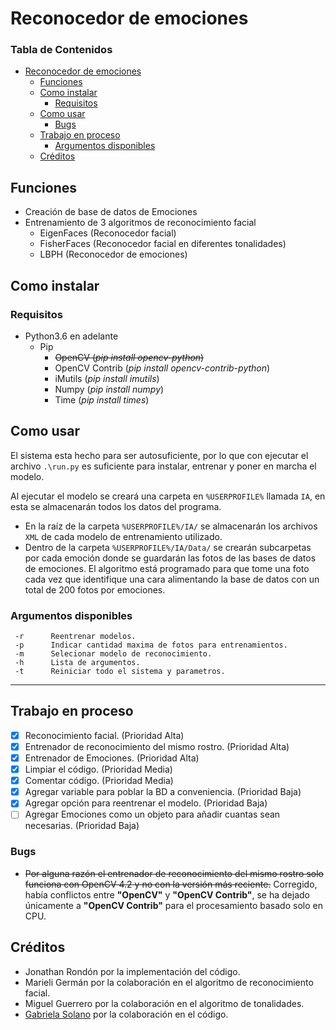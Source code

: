 # Reconocedor de emociones

### Tabla de Contenidos
+ [Reconocedor de emociones](#reconocedor-de-emociones)
	+ [Funciones](#funciones)
	+ [Como instalar](#como-instalar)
		+ [Requisitos](#requisitos)
	+ [Como usar](#como-usar)
		+ [Bugs](#bugs)
	+ [Trabajo en proceso](#trabajo-en-proceso)
		+ [Argumentos disponibles](#argumentos-disponibles)
	+ [Créditos](#créditos)

## Funciones
- Creación de base de datos de Emociones
- Entrenamiento de 3 algoritmos de reconocimiento facial
	- EigenFaces (Reconocedor facial)
	- FisherFaces (Reconocedor facial en diferentes tonalidades)
	- LBPH (Reconocedor de emociones)

## Como instalar
### Requisitos
* Python3.6 en adelante
	* Pip
		* ~~OpenCV (*pip install opencv-python*)~~
		* OpenCV Contrib (*pip install opencv-contrib-python*)
		* iMutils (*pip install imutils*)
		* Numpy (*pip install numpy*)
		* Time (*pip install times*)

## Como usar
El sistema esta hecho para ser autosuficiente, por lo que con ejecutar el archivo `.\run.py` es suficiente para instalar, entrenar y poner en marcha el modelo.

Al ejecutar el modelo se creará una carpeta en `%USERPROFILE%` llamada `IA`, en esta se almacenarán todos los datos del programa.
- En la raíz de la carpeta `%USERPROFILE%/IA/` se almacenarán los archivos `XML` de cada modelo de entrenamiento utilizado.
- Dentro de la carpeta `%USERPROFILE%/IA/Data/` se crearán subcarpetas por cada emoción donde se guardarán las fotos de las bases de datos de emociones. El algoritmo está programado para que tome una foto cada vez que identifique una cara alimentando la base de datos con un total de 200 fotos por emociones.

### Argumentos disponibles
     -r      Reentrenar modelos.
     -p      Indicar cantidad maxima de fotos para entrenamientos.
     -m      Selecionar modelo de reconocimiento.
     -h      Lista de argumentos.
     -t      Reiniciar todo el sistema y parametros.

------------
## Trabajo en proceso
- [x] Reconocimiento facial. (Prioridad Alta)
- [x] Entrenador de reconocimiento del mismo rostro. (Prioridad Alta)
- [x] Entrenador de Emociones. (Prioridad Alta)
- [x] Limpiar el código. (Prioridad Media)
- [x] Comentar código. (Prioridad Media)
- [x] Agregar variable para poblar la BD a conveniencia. (Prioridad Baja)
- [x] Agregar opción para reentrenar el modelo. (Prioridad Baja)
- [ ] Agregar Emociones como un objeto para añadir cuantas sean necesarias. (Prioridad Baja)

### Bugs
- ~~Por alguna razón el entrenador de reconocimiento del mismo rostro solo funciona con OpenCV 4.2 y no con la versión más reciente.~~ Corregido, había conflictos entre **"OpenCV"** y **"OpenCV Contrib"**, se ha dejado únicamente a **"OpenCV Contrib"** para el procesamiento basado solo en CPU.

## Créditos
- Jonathan Rondón por la implementación del código.
- Marieli Germán por la colaboración en el algoritmo de reconocimiento facial.
- Miguel Guerrero por la colaboración en el algoritmo de tonalidades.
- [Gabriela Solano](https://omes-va.com/ "Gabriela Solano") por la colaboración en el código.

